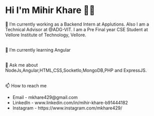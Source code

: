 # Hi I'm Mihir Khare 👋🏻

<!--
**Mihir-Khare429/Mihir-Khare429** is a ✨ _special_ ✨ repository because its `README.md` (this file) appears on your GitHub profile.-->

🔭 I’m currently working as a Backend Intern at Applutions. Also I am a Technical Advisor at @ADG-VIT. I am a Pre Final year CSE Student at Vellore Institute of Technology, Vellore.
<br><br>

🌱 I’m currently learning Angular
<br><br>

💬 Ask me about <br>
NodeJs,Angular,HTML,CSS,SocketIo,MongoDB,PHP and ExpressJS. 
<br><br>

📫 How to reach me <br>
<ul>
  <li>Email - mkhare429@gmail.com </li>
  <li>LinkedIn - www.linkedin.com/in/mihir-khare-b91444182 </li>
  <li> Instagram - https://www.instagram.com/mkhare429/ </li>
</ul>
<br><br>
